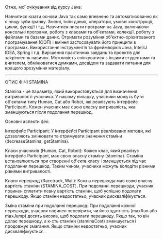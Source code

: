 Отже, мої очікування від курсу Java:

Навчитися юзати основи Java так само впевнено та автоматизованно як я чищу зуби зранку. Змінні, типи даних, оператори, умовні конструкції, цикли, функції і т.д.
Навчитися писати програми на Java, включаючи консольні програми, роботу з класами та об'єктами, колекції, роботу з файлами та базами даних.
Отримати розуміння об'єктно-орієнтованого програмування (ООП) і вміння застосовувати його принципи в програмах.
Використання інструментів та фреймворків Java, IntelliJ IDEA, Spring і т.д.
Вирішення практичних завдань та проектів для закріплення навичок.
Можливість спілкуватися з іншими студентами та вчителем, обмінюватися думками, досвідом та задавати питання для кращого зрозуміння матеріалу.

________________________________________________________________________________________________________________________________________________________
ОПИС ФІЧІ STAMINA 

Stamina - це параметр, який використовується для визначення витривалості учасника. У нашому випадку, учасники можуть бути об'єктами типу Human, Cat або Robot, які реалізують інтерфейс Participant. Кожен учасник має свою власну витривалість, яка зменшуються після подолання перешкод.

Основні аспекти фічі:

Інтерфейс Participant:
У інтерфейсі Participant реалізовано методи, які дозволяють змінювати та отримувати значення стаміни (decreaseStamina, getStamina).

Класи учасників (Human, Cat, Robot):
Кожен клас, який реалізує інтерфейс Participant, має свою власну стаміну (stamina). Стаміна встановлюється при створенні об'єкта класу і зменшується під час подолання перешкод. Таким чином, учасники можуть володіти різними рівнями витривалості.

Класи перешкод (Racetrack, Wall):
Кожна перешкода має свою власну вартість стаміни (STAMINA_COST). При подоланні перешкоди, учасник повинен сплатити певну вартість стаміни, щоб успішно подолати перешкоду. Якщо стаміни недостатньо, учасник дискваліфікується.

Зміна стаміни при подоланні перешкод:
При подоланні кожної перешкоди, учасник повинен перевірити, чи його здатність (maxRun або maxJump) досить висока, щоб подолати перешкоду. Якщо так, то він долає перешкоду, а к-сть стаміни (staminaCost) зменшується і продовжує змагання. Якщо стаміни недостатньо, учасник дискваліфікується.